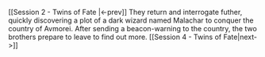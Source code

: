 [[Session 2 - Twins of Fate |<-prev]]
They return and interrogate futher, quickly discovering a plot of a dark wizard named Malachar to conquer the country of Avmorei. After sending a beacon-warning to the country, the two brothers prepare to leave to find out more.
[[Session 4 - Twins of Fate|next->]]
